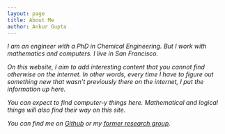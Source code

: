 ```yaml
---
layout: page
title: About Me
author: Ankur Gupta
---
```


*I am an engineer with a PhD in Chemical Engineering. But I work with mathematics
and computers. I live in San Francisco.*

*On this website, I aim to add interesting content that you cannot find otherwise on
the internet. In other words, every time I have to figure out something new that wasn’t
previously there on the internet, I put the information up here.*

*You can expect to find computer-y things here. Mathematical and logical things
will also find their way on this site.*

*You can find me on [Github](http://github.com/ankur-gupta/) or my
[former research group](http://jbrwww.che.wisc.edu/projects/ankur/index.html).*
